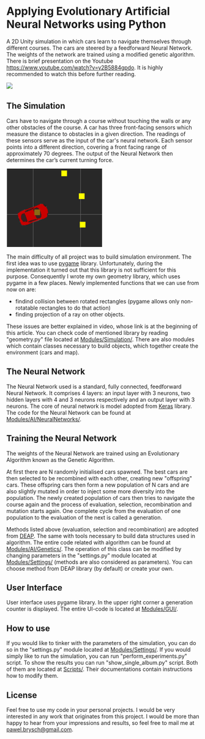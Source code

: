 # Applying Evolutionary Artificial Neural Networks using Python

A 2D Unity simulation in which cars learn to navigate themselves through different courses. The cars are steered by a feedforward Neural Network. The weights of the network are trained using a modified genetic algorithm.
There is brief presentation on the Youtube https://www.youtube.com/watch?v=y2B5884gpdo. 
It is highly recommended to watch this before further reading.


![](Images/demo.gif)


## The Simulation

Cars have to navigate through a course without touching the walls or any other obstacles of the course. A car has three front-facing sensors which measure the distance to obstacles in a given direction. The readings of these sensors serve as the input of the car's neural network. Each sensor points into a different direction, covering a front facing range of approximately 70 degrees. The output of the Neural Network then determines the car’s current turning force.


<img src="Images/car.png" width="250">


The main difficulty of all project was to build simulation environment. The first idea was to use [pygame](https://github.com/pygame/) library. Unfortunately, during the implementation it turned out that this library is not sufficient for this purpose. Consequently I wrote my own geometry library, which uses pygame in a few places. Newly implemented functions that we can use from now on are:
- findind collision between rotated rectangles (pygame allows only non-rotatable rectangles to do that action)
- finding projection of a ray on other objects.

These issues are better explained in video, whose link is at the beginning of this article.
You can check code of mentioned library by reading "geometry.py" file located at [Modules/Simulation/](Modules/Simulation/).
There are also modules which contain classes necessary to build objects, which together create the environment (cars and map).


## The Neural Network

The Neural Network used is a standard, fully connected, feedforward Neural Network. It comprises 4 layers: an input layer with 3 neurons, two hidden layers with 4 and 3 neurons respectively and an output layer with 3 neurons.
The core of neural network is model adopted from [Keras](https://github.com/keras-team/keras) library.
The code for the Neural Network can be found at [Modules/AI/NeuralNetworks/](Modules/AI/NeuralNetworks/).


## Training the Neural Network

The weights of the Neural Network are trained using an Evolutionary Algorithm known as the Genetic Algorithm.

At first there are N randomly initialised cars spawned. The best cars are then selected to be recombined with each other, creating new "offspring" cars. These offspring cars then form a new population of N cars and are 
also slightly mutated in order to inject some more diversity into the population. The newly created population of cars then tries to navigate the course again and the process of evaluation, selection, recombination and mutation starts again. One complete cycle from the evaluation of one population to the evaluation of the next is called a generation.

Methods listed above (evaluation, selection and recombination) are adopted from [DEAP](https://github.com/DEAP). The same with tools necessary to build data structures used in algorithm.
The entire code related with algorithm can be found at [Modules/AI/Genetics/](Modules/AI/Genetics/). The operation of this class can be modified  by changing parameters in the "settings.py" module located at [Modules/Settings/](Modules/Settings/) (methods are also considered as parameters). You can choose method from DEAP library (by default) or create your own.


## User Interface

User interface uses pygame library. 
In the upper right corner a generation counter is displayed.
The entire UI-code is located at [Modules/GUI/](Modules/GUI/).


## How to use

If you would like to tinker with the parameters of the simulation, you can do so in the "settings.py" module located at [Modules/Settings/](Modules/Settings/). If you would simply like to run the simulation, you can run "perform_experiments.py"  script. To show the results you can run "show_single_album.py" script. Both of them are located at [Scripts/](Scripts/). Their documentations contain instructions how to modify them.


## License

Feel free to use my code in your personal projects. I would be very interested in any work that originates from this project. I would be more than happy to hear from your impressions and results, so feel free to mail me at pawel.brysch@gmail.com.
